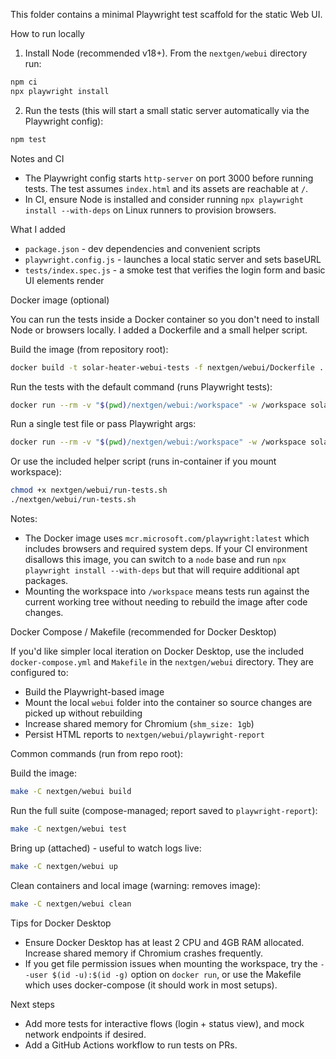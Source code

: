This folder contains a minimal Playwright test scaffold for the static Web UI.

How to run locally

1. Install Node (recommended v18+). From the `nextgen/webui` directory run:

```bash
npm ci
npx playwright install
```

2. Run the tests (this will start a small static server automatically via the Playwright config):

```bash
npm test
```

Notes and CI

- The Playwright config starts `http-server` on port 3000 before running tests. The test assumes `index.html` and its assets are reachable at `/`.
- In CI, ensure Node is installed and consider running `npx playwright install --with-deps` on Linux runners to provision browsers.

What I added

- `package.json` - dev dependencies and convenient scripts
- `playwright.config.js` - launches a local static server and sets baseURL
- `tests/index.spec.js` - a smoke test that verifies the login form and basic UI elements render

Docker image (optional)

You can run the tests inside a Docker container so you don't need to install Node or browsers locally. I added a Dockerfile and a small helper script.

Build the image (from repository root):

```bash
docker build -t solar-heater-webui-tests -f nextgen/webui/Dockerfile .
```

Run the tests with the default command (runs Playwright tests):

```bash
docker run --rm -v "$(pwd)/nextgen/webui:/workspace" -w /workspace solar-heater-webui-tests
```

Run a single test file or pass Playwright args:

```bash
docker run --rm -v "$(pwd)/nextgen/webui:/workspace" -w /workspace solar-heater-webui-tests npx playwright test tests/index.spec.js
```

Or use the included helper script (runs in-container if you mount workspace):

```bash
chmod +x nextgen/webui/run-tests.sh
./nextgen/webui/run-tests.sh
```

Notes:
- The Docker image uses `mcr.microsoft.com/playwright:latest` which includes browsers and required system deps. If your CI environment disallows this image, you can switch to a `node` base and run `npx playwright install --with-deps` but that will require additional apt packages.
- Mounting the workspace into `/workspace` means tests run against the current working tree without needing to rebuild the image after code changes.

Docker Compose / Makefile (recommended for Docker Desktop)

If you'd like simpler local iteration on Docker Desktop, use the included `docker-compose.yml` and `Makefile` in the `nextgen/webui` directory. They are configured to:

- Build the Playwright-based image
- Mount the local `webui` folder into the container so source changes are picked up without rebuilding
- Increase shared memory for Chromium (`shm_size: 1gb`)
- Persist HTML reports to `nextgen/webui/playwright-report`

Common commands (run from repo root):

Build the image:

```bash
make -C nextgen/webui build
```

Run the full suite (compose-managed; report saved to `playwright-report`):

```bash
make -C nextgen/webui test
```

Bring up (attached) - useful to watch logs live:

```bash
make -C nextgen/webui up
```

Clean containers and local image (warning: removes image):

```bash
make -C nextgen/webui clean
```

Tips for Docker Desktop

- Ensure Docker Desktop has at least 2 CPU and 4GB RAM allocated. Increase shared memory if Chromium crashes frequently.
- If you get file permission issues when mounting the workspace, try the `--user $(id -u):$(id -g)` option on `docker run`, or use the Makefile which uses docker-compose (it should work in most setups).



Next steps

- Add more tests for interactive flows (login + status view), and mock network endpoints if desired.
- Add a GitHub Actions workflow to run tests on PRs.
